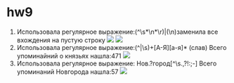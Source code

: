 # hw9
1. Использовала регулярное выражение:(^\s*\n*\r)|(\n)заменила все вхождения на пустую 
строку
![](https://pp.userapi.com/c831408/v831408777/10c5c8/ETriCZuD8I0.jpg)
![](https://pp.userapi.com/c831408/v831408777/10c5d1/TuZ2un0CQUM.jpg)
2. Использовала регулярное выражение:(^|\s)+[А-Я][а-я]* (слав) Всего упоминайний о князьях нашла:471
![](https://pp.userapi.com/c831408/v831408777/10c5d8/Iz1KUqWZQpY.jpg)
3. Использовала регулярное выражение: Нов.?город[^\s.,\?!:;-] Всего упоминаний Новгорода нашла:57
![](https://pp.userapi.com/c831408/v831408646/10f273/L6NAt0fJ8ho.jpg) 
